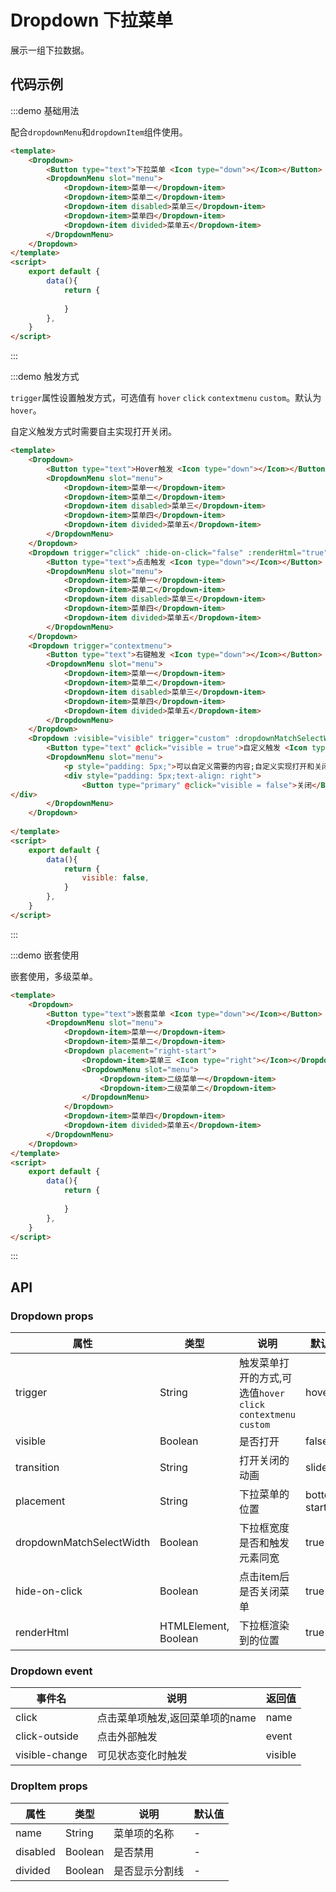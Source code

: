 # Dropdown 下拉菜单

展示一组下拉数据。

## 代码示例



:::demo 基础用法

配合`dropdownMenu`和`dropdownItem`组件使用。

```html
<template>
    <Dropdown>
        <Button type="text">下拉菜单 <Icon type="down"></Icon></Button>
        <DropdownMenu slot="menu">
            <Dropdown-item>菜单一</Dropdown-item>
            <Dropdown-item>菜单二</Dropdown-item>
            <Dropdown-item disabled>菜单三</Dropdown-item>
            <Dropdown-item>菜单四</Dropdown-item>
            <Dropdown-item divided>菜单五</Dropdown-item>
        </DropdownMenu>
    </Dropdown>
</template>
<script>
    export default {
        data(){
            return {
                
            }
        },
    }
</script>

```

:::



:::demo 触发方式

`trigger`属性设置触发方式，可选值有 `hover` `click` `contextmenu` `custom`。默认为`hover`。

自定义触发方式时需要自主实现打开关闭。

```html
<template>
    <Dropdown>
        <Button type="text">Hover触发 <Icon type="down"></Icon></Button>
        <DropdownMenu slot="menu">
            <Dropdown-item>菜单一</Dropdown-item>
            <Dropdown-item>菜单二</Dropdown-item>
            <Dropdown-item disabled>菜单三</Dropdown-item>
            <Dropdown-item>菜单四</Dropdown-item>
            <Dropdown-item divided>菜单五</Dropdown-item>
        </DropdownMenu>
    </Dropdown>
    <Dropdown trigger="click" :hide-on-click="false" :renderHtml="true">
        <Button type="text">点击触发 <Icon type="down"></Icon></Button>
        <DropdownMenu slot="menu">
            <Dropdown-item>菜单一</Dropdown-item>
            <Dropdown-item>菜单二</Dropdown-item>
            <Dropdown-item disabled>菜单三</Dropdown-item>
            <Dropdown-item>菜单四</Dropdown-item>
            <Dropdown-item divided>菜单五</Dropdown-item>
        </DropdownMenu>
    </Dropdown>
    <Dropdown trigger="contextmenu">
        <Button type="text">右键触发 <Icon type="down"></Icon></Button>
        <DropdownMenu slot="menu">
            <Dropdown-item>菜单一</Dropdown-item>
            <Dropdown-item>菜单二</Dropdown-item>
            <Dropdown-item disabled>菜单三</Dropdown-item>
            <Dropdown-item>菜单四</Dropdown-item>
            <Dropdown-item divided>菜单五</Dropdown-item>
        </DropdownMenu>
    </Dropdown>
    <Dropdown :visible="visible" trigger="custom" :dropdownMatchSelectWidth="false">
        <Button type="text" @click="visible = true">自定义触发 <Icon type="down"></Icon></Button>
        <DropdownMenu slot="menu">
            <p style="padding: 5px;">可以自定义需要的内容;自定义实现打开和关闭。</p>
            <div style="padding: 5px;text-align: right">
                <Button type="primary" @click="visible = false">关闭</Button>
</div>
        </DropdownMenu>
    </Dropdown>
    
</template>
<script>
    export default {
        data(){
            return {
                visible: false,
            }
        },
    }
</script>

```

:::


:::demo 嵌套使用

嵌套使用，多级菜单。

```html
<template>
    <Dropdown>
        <Button type="text">嵌套菜单 <Icon type="down"></Icon></Button>
        <DropdownMenu slot="menu">
            <Dropdown-item>菜单一</Dropdown-item>
            <Dropdown-item>菜单二</Dropdown-item>
            <Dropdown placement="right-start">
                <Dropdown-item>菜单三 <Icon type="right"></Icon></Dropdown-item>
                <DropdownMenu slot="menu">
                    <Dropdown-item>二级菜单一</Dropdown-item>
                    <Dropdown-item>二级菜单二</Dropdown-item>
                </DropdownMenu>
            </Dropdown>
            <Dropdown-item>菜单四</Dropdown-item>
            <Dropdown-item divided>菜单五</Dropdown-item>
        </DropdownMenu>
    </Dropdown>
</template>
<script>
    export default {
        data(){
            return {
                
            }
        },
    }
</script>

```

:::


## API

### Dropdown props

| 属性 | 类型 | 说明 | 默认值 |
| ---- | ---- | ---- | ---- |
| trigger | String | 触发菜单打开的方式,可选值`hover` `click` `contextmenu` `custom` | hover |
| visible | Boolean | 是否打开 | false |
| transition | String | 打开关闭的动画 | slideUp |
| placement | String | 下拉菜单的位置 | bottom-start |
| dropdownMatchSelectWidth | Boolean | 下拉框宽度是否和触发元素同宽 | true |
| hide-on-click | Boolean | 点击item后是否关闭菜单 | true |
| renderHtml | HTMLElement, Boolean | 下拉框渲染到的位置 | true |


### Dropdown event

| 事件名 | 说明 | 返回值 |
| ---- | ---- | ---- |
| click | 点击菜单项触发,返回菜单项的name | name |
| click-outside | 点击外部触发 | event |
| visible-change | 可见状态变化时触发 | visible |


### DropItem props

| 属性 | 类型 | 说明 | 默认值 |
| ---- | ---- | ---- | ---- |
| name | String | 菜单项的名称 | - |
| disabled | Boolean | 是否禁用 | - |
| divided | Boolean | 是否显示分割线 | - |
